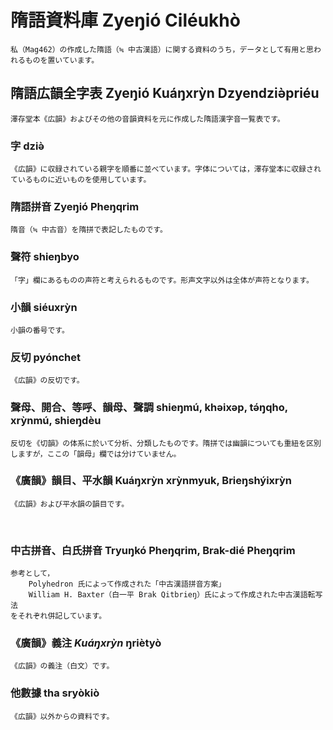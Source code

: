 # 隋語資料庫 Zyeŋió Ciléukhò
	私（Mag462）の作成した隋語（≒ 中古漢語）に関する資料のうち，データとして有用と思われるものを置いています。
        
## 隋語広韻全字表 Zyeŋió Kuáŋxrỳn Dzyendziə̀priéu
	澤存堂本《広韻》およびその他の音韻資料を元に作成した隋語漢字音一覧表です。
        
### 字 dziə̀
	《広韻》に収録されている親字を順番に並べています。字体については，澤存堂本に収録されているものに近いものを使用しています。
        
### 隋語拼音 Zyeŋió Pheŋqrim
	隋音（≒ 中古音）を隋拼で表記したものです。
        
### 聲符 shieŋbyo
	「字」欄にあるものの声符と考えられるものです。形声文字以外は全体が声符となります。
        
### 小韻 siéuxrỳn
	小韻の番号です。
        
### 反切 pyónchet
	《広韻》の反切です。
        
### 聲母、開合、等呼、韻母、聲調 shieŋmú, khəixəp, tə́ŋqho, xrỳnmú, shieŋdèu
	反切を《切韻》の体系に於いて分析、分類したものです。隋拼では幽韻についても重紐を区別しますが，ここの「韻母」欄では分けていません。
	
### 《廣韻》韻目、平水韻 Kuáŋxrỳn xrỳnmyuk, Brieŋshýixrỳn
	《広韻》および平水韻の韻目です。
        
### 中古拼音、白氏拼音 Tryuŋkó Pheŋqrim, Brak-dié Pheŋqrim
	参考として，
		Polyhedron 氏によって作成された「中古漢語拼音方案」
		William H. Baxter（白一平 Brak Qitbrieŋ）氏によって作成された中古漢語転写法
	をそれぞれ併記しています。
        
### 《廣韻》義注 _Kuáŋxrỳn_ ŋriètyò
	《広韻》の義注（白文）です。
        
### 他數據 tha sryòkiò
	《広韻》以外からの資料です。

